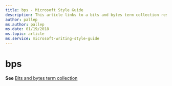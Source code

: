 ```yaml
---
title: bps - Microsoft Style Guide
description: This article links to a bits and bytes term collection resource for using the term bps in accordance with Microsoft style guidelines.
author: pallep
ms.author: pallep
ms.date: 01/19/2018
ms.topic: article
ms.service: microsoft-writing-style-guide
---
```


# bps

**See** [Bits and bytes term collection](~/a-z-word-list-term-collections/term-collections/bits-bytes-terms.md)
